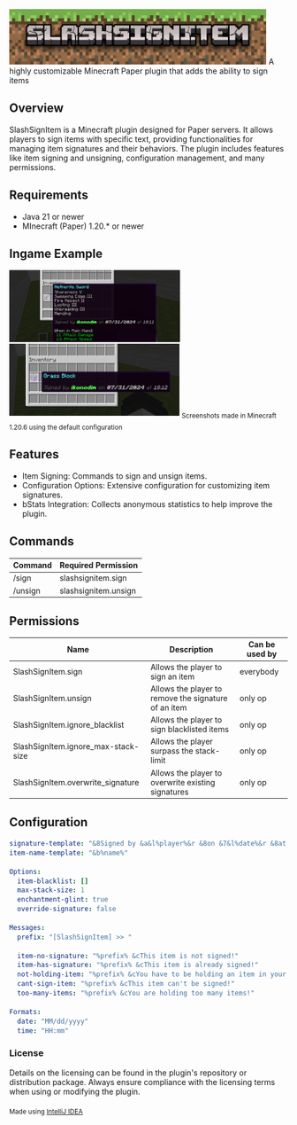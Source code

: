 <img src="https://github.com/IkonoDim/SlashSignItem/blob/main/assets/slashsignitem-banner.png?raw=true" alt="banner" height="100"/>
A highly customizable Minecraft Paper plugin that adds the ability to sign items

## Overview
SlashSignItem is a Minecraft plugin designed for Paper servers. It allows players to sign items with specific text, providing functionalities for managing item signatures and their behaviors. The plugin includes features like item signing and unsigning, configuration management, and many permissions.

## Requirements
- Java 21 or newer
- MInecraft (Paper) 1.20.* or newer

## Ingame Example
<img src="https://github.com/IkonoDim/SlashSignItem/blob/main/assets/slashsignitem-screenshot01.png?raw=true" alt="screenshot" height="130"/>
<img src="https://github.com/IkonoDim/SlashSignItem/blob/main/assets/slashsignitem-screenshot02.png?raw=true" alt="screenshot" height="130"/>
<sub>Screenshots made in Minecraft 1.20.6 using the default configuration</sub>


## Features
- Item Signing: Commands to sign and unsign items.
- Configuration Options: Extensive configuration for customizing item signatures.
- bStats Integration: Collects anonymous statistics to help improve the plugin.

## Commands
| Command | Required Permission |
| ------------ | ---------------------- |
| /sign          | slashsignitem.sign     |
| /unsign      | slashsignitem.unsign |

## Permissions


| Name                                                  | Description                                                                   | Can be used by |
| ---------------------------------------- | ---------------------------------------------------------- | ------------ |
| SlashSignItem.sign                              | Allows the player to sign an item                                 | everybody |
| SlashSignItem.unsign                          | Allows the player to remove the signature of an item | only op     |
| SlashSignItem.ignore_blacklist            | Allows the player to sign blacklisted items                  | only op     |
| SlashSignItem.ignore_max-stack-size | Allows the player surpass the stack-limit                     | only op     |
| SlashSignItem.overwrite_signature     | Allows the player to overwrite existing signatures       | only op     |

## Configuration

```yml
signature-template: "&8Signed by &a&l%player%&r &8on &7&l%date%&r &8at &7%time%&r"
item-name-template: "&b%name%"

Options:
  item-blacklist: []
  max-stack-size: 1
  enchantment-glint: true
  override-signature: false

Messages:
  prefix: "[SlashSignItem] >> "

  item-no-signature: "%prefix% &cThis item is not signed!"
  item-has-signature: "%prefix% &cThis item is already signed!"
  not-holding-item: "%prefix% &cYou have to be holding an item in your hand in order to sign it!"
  cant-sign-item: "%prefix% &cThis item can't be signed!"
  too-many-items: "%prefix% &cYou are holding too many items!"

Formats:
  date: "MM/dd/yyyy"
  time: "HH:mm"
```

### License
Details on the licensing can be found in the plugin's repository or distribution package. Always ensure compliance with the licensing terms when using or modifying the plugin.

<sub>Made using [IntelliJ IDEA](https://www.jetbrains.com/de-de/idea/)</sub>
